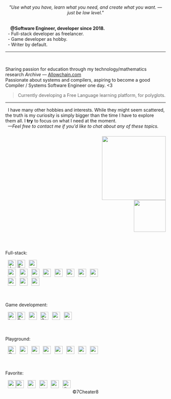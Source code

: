 <h6 align="center">"Use what you have, learn what you need, and create what you want. —just be low level."</h6>

###
<p> 
  <strong>@Software Engineer, developer since 2018.</strong> <br>
  - Full-stack developer as freelancer. <br>
  - Game developer as hobby. <br>
  - Writer by default. <br>
</p>

<hr>
  <p>Sharing passion for education through my technology/mathematics research <em>Archive</em> — <a href="http://Allowchain.com">Allowchain.com</a>
    <br>
    Passionate about systems and compilers, aspiring to become a good Compiler / Systems Software Engineer one day. &lt;3
  </p>
  
<blockquote>
  <p>Currently developing a Free Language learning platform, for polyglots.</p>
</blockquote>

<hr>
<p>
  I have many other hobbies and interests. While they might seem scattered, the truth is my curiosity is simply bigger than the time I have to explore them all. I <strong>try</strong> to focus on what I need at the moment.<br>
  <em>—Feel free to contact me if you'd like to chat about any of these topics.</em></p>

###

<div align="right">
  <img src="https://wallpaperaccess.com/full/9407159.png" height="200" weight="200" />
  <br>
  <img src="https://github-readme-stats.vercel.app/api/top-langs?username=7Cheater8&locale=en&hide_title=true&layout=compact&card_width=320&langs_count=10&theme=tokyonight&hide_border=true&order=2&custom_title=favorite%20ones" height="100" />
</div>

###

<div>
  <p>Full-stack:</p>
  <img src="https://img.shields.io/badge/-F7DF1E?logo=javascript&logoColor=black&style=for-the-badge" title="JavaScript" height="25" />
  <img src="https://img.shields.io/badge/-3178C6?logo=typescript&logoColor=black&style=for-the-badge" title="TypeScript" height="25" />
  <a href="https://tailwindcss.com/docs/installation/using-vite"><img src="https://img.shields.io/badge/Tailwind-06B6D4?logo=tailwindcss&logoColor=white&style=for-the-badge" height="25" /></a>
  <br>
  <a href="https://nextjs.org/docs"><img src="https://img.shields.io/badge/Next.js-000000?logo=nextdotjs&logoColor=white&style=for-the-badge" height="25" /></a>
  <img src="https://img.shields.io/badge/Express-000000?logo=express&logoColor=white&style=for-the-badge" height="25" />
  <a href="https://www.11ty.dev/docs/"><img src="https://img.shields.io/badge/Eleventy-000000?logo=eleventy&logoColor=white&style=for-the-badge" height="25" /></a>
  <a href="https://handlebarsjs.com/guide/"><img src="https://img.shields.io/badge/Handlebars.js-000000?logo=handlebarsdotjs&logoColor=white&style=for-the-badge" height="25" /></a>
  <a href="https://vercel.com/docs"><img src="https://img.shields.io/badge/Vercel-000000?logo=vercel&logoColor=white&style=for-the-badge" height="25" /></a>
  <a href="https://planetscale.com/docs"><img src="https://img.shields.io/badge/PlanetScale-000000?logo=planetscale&logoColor=white&style=for-the-badge" height="25" /></a>
  <a href="https://docs.deno.com/runtime/"><img src="https://img.shields.io/badge/Deno-000000?logo=deno&logoColor=white&style=for-the-badge" height="25" /></a>
  <a href="https://penpot.app/"><img src="https://img.shields.io/badge/Penpot-000000?logo=penpot&logoColor=white&style=for-the-badge" height="25" /></a>
  <br>
  <a href="https://account.mongodb.com/account/login"><img src="https://img.shields.io/badge/MongoDB-47A248?logo=mongodb&logoColor=white&style=for-the-badge" height="25" /></a>
  <a href="https://www.postgresql.org/docs/current/index.html"><img src="https://img.shields.io/badge/PostgreSQL-4169E1?logo=postgresql&logoColor=white&style=for-the-badge" height="25" /></a>
  <a href="https://www.prisma.io/docs"><img src="https://img.shields.io/badge/Prisma-2D3748?logo=prisma&logoColor=white&style=for-the-badge" height="25" /></a>
</div>

<br>

<div>
  <p>Game development:</p>
  <a href="https://luau.org/getting-started"><img src="https://img.shields.io/badge/-00A2FF?logo=luau&logoColor=black&style=for-the-badge" title="Luau" height="25" /></a>     
  <a href="https://github.com/roblox-ts/roblox-ts"><img src="https://img.shields.io/badge/-E2241A?logo=typescript&logoColor=black&style=for-the-badge" title="Roblox TS" height="25" /></a>
  <a href="https://create.roblox.com/talent/creators/690916403"><img src="https://img.shields.io/badge/Rojo-e13835?logo=robloxstudio&logoColor=white&style=for-the-badge&label=RobloxStudio&labelColor=00A2FF" height="25" /></a>
  <a href="https://en.cppreference.com/"><img src="https://img.shields.io/badge/-00599C?logo=cplusplus&logoColor=black&style=for-the-badge" title="C++" height="25" /></a>
  <a href="https://godotengine.org/"><img src="https://img.shields.io/badge/Godot Engine-478CBF?logo=godotengine&logoColor=white&style=for-the-badge" height="25" /></a>
  <a href="https://ephtracy.github.io/"><img src="https://img.shields.io/badge/Magica Voxel-5C2D91?&logoColor=white&style=for-the-badge" height="25" /></a>
</div>

<br>

<div>
  <p>Playground:</p>
  <img src="https://img.shields.io/badge/-A8B9CC?logo=c&logoColor=black&style=for-the-badge" title="C lang" height="25" />
  <a href="https://cmake.org/"><img src="https://img.shields.io/badge/CMake-064F8C?logo=cmake&logoColor=white&style=for-the-badge" height="25" /></a>
  <a href="https://gcc.gnu.org/"><img src="https://img.shields.io/badge/GCC-064F8C?logo=gnu&logoColor=white&style=for-the-badge" height="25" /></a>
  <a href="https://llvm.org/"><img src="https://img.shields.io/badge/LLVM-262D3A?logo=llvm&logoColor=white&style=for-the-badge" height="25" /></a>
  <img src="https://img.shields.io/badge/Arm-394049?logo=arm&logoColor=white&style=for-the-badge" height="25" />
  <a href="https://www.assemblyscript.org/"><img src="https://img.shields.io/badge/Assembly-007ACC?logo=assemblyscript&logoColor=white&style=for-the-badge" height="25" /></a>
  <a href="https://webassembly.org/"><img src="https://img.shields.io/badge/WebAssembly-654FF0?logo=webassembly&logoColor=white&style=for-the-badge" height="25" /></a>
  <a href="https://www.raspberrypi.com/documentation/"><img src="https://img.shields.io/badge/Raspberry Pi-A22846?logo=raspberrypi&logoColor=white&style=for-the-badge" height="25" /></a>
</div>

<br>

<div>
  <p>Favorite:</p>
  <a href="https://swaywm.org/"><img src="https://img.shields.io/badge/-68751C?logo=sway&logoColor=white&style=for-the-badge" height="25" title="sway"></a><a href="https://www.gentoo.org/get-started/"></img><img src="https://img.shields.io/badge/System-1D2D35?logo=gentoo&logoColor=white&style=for-the-badge&label=Gentoo&labelColor=54487A" height="25" /></a>
  <a href="https://github.com/neovim/neovim"><img src="https://img.shields.io/badge/Editor-1D2D35?logo=neovim&logoColor=white&style=for-the-badge&label=Neovim&labelColor=57A143" height="25" /></a>
  <a href="https://obsidian.md/"><img src="https://img.shields.io/badge/Notes-1D2D35?logo=obsidian&logoColor=white&style=for-the-badge&label=Obsidian&labelColor=7C3AED" height="25" /></a>
  <a href="https://github.com/ankitects/anki"><img src="https://img.shields.io/badge/Study-1D2D35?logo=anki&logoColor=white&style=for-the-badge&label=Anki&labelColor=80C2EE" height="25" /></a>
  <a href="https://github.com/WandererXII/lishogi"><img src="https://img.shields.io/badge/Game-1D2D35?logo=&logoColor=white&style=for-the-badge&label=Shogi&labelColor=80C2EE" height="25" alt="☖"/></a>
</div>

<footer align="center">©7Cheater8</footer>